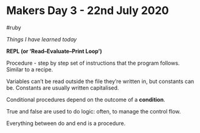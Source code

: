 # Makers Day 3 - 22nd July 2020
#ruby 

_Things I have learned today_

**REPL (or ‘Read–Evaluate–Print Loop’)**

Procedure - step by step set of instructions that the program follows. Similar to a recipe.

Variables can’t be read outside the file they’re written in, but constants can be. Constants are usually written capitalised.

Conditional procedures depend on the outcome of a **condition**.

True and false are used to do logic: often, to manage the control flow.

Everything between do and end is a procedure.
